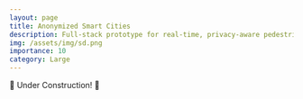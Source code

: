 ```yaml
---
layout: page
title: Anonymized Smart Cities
description: Full-stack prototype for real-time, privacy-aware pedestrian detection from video
img: /assets/img/sd.png
importance: 10
category: Large
---
```


:construction: Under Construction! :construction: